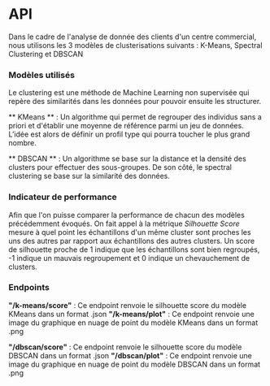 # API

Dans le cadre de l'analyse de donnée des clients d'un centre commercial, nous utilisons les 3 modèles de clusterisations suivants : K-Means, Spectral Clustering et DBSCAN

### Modèles utilisés

Le clustering est une méthode de Machine Learning non supervisée qui repère des similarités dans les données pour pouvoir ensuite les structurer.

** KMeans ** : Un algorithme qui permet de regrouper des individus sans a priori et d'établir une moyenne de référence parmi un jeu de données. L’idée est alors de définir un profil type qui pourra toucher le plus grand nombre.

** DBSCAN ** : Un algorithme se base sur la distance et la densité des clusters pour effectuer des sous-groupes. De son côté, le spectral clustering se base sur la similarité des données.

### Indicateur de performance

Afin que l'on puisse comparer la performance de chacun des modèles précédemment évoqués. On fait appel à la métrique *Silhouette Score* mesure à quel point les échantillons d'un même cluster sont proches les uns des autres par rapport aux échantillons des autres clusters. 
Un score de silhouette proche de 1 indique que les échantillons sont bien regroupés, -1 indique un mauvais regroupement et 0 indique un chevauchement de clusters.

### Endpoints 

**"/k-means/score"** : Ce endpoint renvoie le silhouette score du modèle KMeans dans un format .json 
**"/k-means/plot"** : Ce endpoint renvoie une image du graphique en nuage de point du modèle KMeans dans un format .png 

**"/dbscan/score"** : Ce endpoint renvoie le silhouette score du modèle DBSCAN dans un format .json 
**"/dbscan/plot"** : Ce endpoint renvoie une image du graphique en nuage de point du modèle DBSCAN dans un format .png